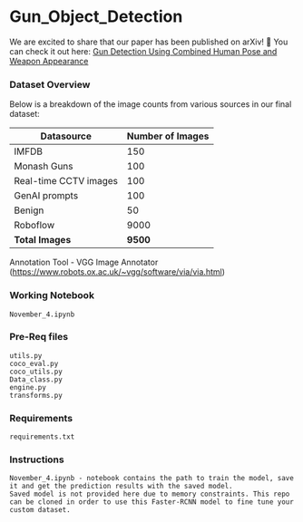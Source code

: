 # Gun_Object_Detection

We are  excited to share that our paper has been published on arXiv! 🎉 You can check it out here: [Gun Detection Using Combined Human Pose and Weapon Appearance](http://arxiv.org/abs/2503.12215)

### Dataset Overview

Below is a breakdown of the image counts from various sources in our final dataset:

| **Datasource**       | **Number of Images** |
|----------------------|----------------------|
| IMFDB               | 150                  |
| Monash Guns        | 100                  |
| Real-time CCTV images | 100                  |
| GenAI prompts      | 100                  |
| Benign             | 50                   |
| Roboflow           | 9000                 |
| **Total Images**    | **9500**             |

Annotation Tool - VGG Image Annotator (https://www.robots.ox.ac.uk/~vgg/software/via/via.html)


### Working Notebook 
    November_4.ipynb

### Pre-Req files
    utils.py 
    coco_eval.py
    coco_utils.py
    Data_class.py
    engine.py
    transforms.py

### Requirements
    requirements.txt

### Instructions
    November_4.ipynb - notebook contains the path to train the model, save it and get the prediction results with the saved model. 
    Saved model is not provided here due to memory constraints. This repo can be cloned in order to use this Faster-RCNN model to fine tune your custom dataset. 

